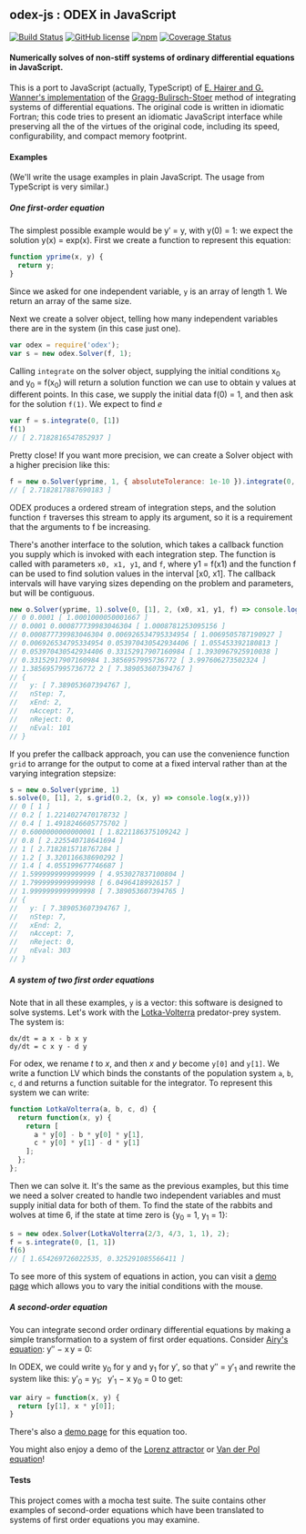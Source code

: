 ## odex-js : ODEX in JavaScript
[![Build Status](https://travis-ci.org/littleredcomputer/odex-js.svg?branch=master)](https://travis-ci.org/littleredcomputer/odex-js) [![GitHub license](https://img.shields.io/github/license/littleredcomputer/odex-js.svg)]() [![npm](https://img.shields.io/npm/v/odex.svg)]() [![Coverage Status](https://coveralls.io/repos/github/littleredcomputer/odex-js/badge.svg?branch=master)](https://coveralls.io/github/littleredcomputer/odex-js?branch=master)

#### Numerically solves of non-stiff systems of ordinary differential equations in JavaScript.

This is a port to JavaScript (actually, TypeScript) of [E. Hairer and
G. Wanner's implementation][odex] of the [Gragg-Bulirsch-Stoer][gbs] method of integrating
systems of differential equations. The original code is written in idiomatic
Fortran; this code tries to present an idiomatic JavaScript interface while
preserving all the of the virtues of the original code, including its speed,
configurability, and compact memory footprint.

#### Examples
(We'll write the usage examples in plain JavaScript. The usage from TypeScript
is very similar.)
##### One first-order equation

The simplest possible example would be y&prime; = y, with y(0) = 1: we expect the
solution y(x) = exp(x). First we create a function to represent this equation:

```js
function yprime(x, y) {
  return y;
}
```
Since we asked for one independent variable, `y` is an array of length 1.
We return an array of the same size.

Next we create a solver object, telling how many
independent variables there are in the system (in this case just one).
```js
var odex = require('odex');
var s = new odex.Solver(f, 1);
```
Calling `integrate` on the solver object, supplying the initial conditions
x<sub>0</sub> and y<sub>0</sub> = f(x<sub>0</sub>) will return a
solution function we can use to obtain y values at different points.
In this case, we supply the initial data f(0) = 1, and then ask for the
solution `f(1)`. We expect to find <i>e</i>
```js
var f = s.integrate(0, [1])
f(1)
// [ 2.7182816547852937 ]
```
Pretty close! If you want more precision, we can create a Solver
object with a higher precision like this:
```js
f = new o.Solver(yprime, 1, { absoluteTolerance: 1e-10 }).integrate(0, [1]); f(1)
// [ 2.7182817887690183 ]
```

ODEX produces a ordered stream of integration steps, and the solution
function `f` traverses this stream to apply its argument, so it is a
requirement that the arguments to f be increasing.

There's another interface to the solution, which takes a callback
function you supply which is invoked with each integration step.
The function is called with parameters `x0, x1, y1`, and `f`, where
y1 = f(x1) and the function f can be used to find solution values
in the interval [x0, x1]. The callback intervals will have varying
sizes depending on the problem and parameters, but will be contiguous.
```js
new o.Solver(yprime, 1).solve(0, [1], 2, (x0, x1, y1, f) => console.log(x0,x1,y1))
// 0 0.0001 [ 1.0001000050001667 ]
// 0.0001 0.000877739983046304 [ 1.0008781253095156 ]
// 0.000877739983046304 0.006926534795334954 [ 1.0069505787190927 ]
// 0.006926534795334954 0.053970430542934406 [ 1.055453392180813 ]
// 0.053970430542934406 0.33152917907160984 [ 1.3930967925910038 ]
// 0.33152917907160984 1.3856957995736772 [ 3.997606273502324 ]
// 1.3856957995736772 2 [ 7.389053607394767 ]
// {
//   y: [ 7.389053607394767 ],
//   nStep: 7,
//   xEnd: 2,
//   nAccept: 7,
//   nReject: 0,
//   nEval: 101
// }
```
If you prefer the callback approach, you can use the convenience function
`grid` to arrange for the output to come at a fixed interval rather than
at the varying integration stepsize:
```js
s = new o.Solver(yprime, 1)
s.solve(0, [1], 2, s.grid(0.2, (x, y) => console.log(x,y)))
// 0 [ 1 ]
// 0.2 [ 1.2214027470178732 ]
// 0.4 [ 1.4918246605775702 ]
// 0.6000000000000001 [ 1.8221186375109242 ]
// 0.8 [ 2.225540718641694 ]
// 1 [ 2.7182815718767284 ]
// 1.2 [ 3.320116638690292 ]
// 1.4 [ 4.055199677746687 ]
// 1.5999999999999999 [ 4.953027837100804 ]
// 1.7999999999999998 [ 6.04964189926157 ]
// 1.9999999999999998 [ 7.389053607394765 ]
// {
//   y: [ 7.389053607394767 ],
//   nStep: 7,
//   xEnd: 2,
//   nAccept: 7,
//   nReject: 0,
//   nEval: 303
// }
```

##### A system of two first order equations
Note that in all these examples, `y` is a vector: this software is designed to
solve systems. Let's work with the [Lotka-Volterra][lv] predator-prey system.
The system is:

```
dx/dt = a x - b x y
dy/dt = c x y - d y
```

For odex, we rename *t* to *x*, and then *x* and *y* become `y[0]` and `y[1]`.
We write a function LV which binds the constants of the population system
`a`, `b`, `c`, `d` and returns a function suitable for the integrator.
To represent this system we can write:

```js
function LotkaVolterra(a, b, c, d) {
  return function(x, y) {
    return [
      a * y[0] - b * y[0] * y[1],
      c * y[0] * y[1] - d * y[1]
    ];
  };
};
```

Then we can solve it. It's the same as the previous examples, but this time
we need a solver created to handle two independent variables and must supply
initial data for both of them. To find the state of the rabbits and wolves
at time 6, if the state at time zero is {y<sub>0</sub> = 1, y<sub>1</sub>
= 1}:

```js
s = new odex.Solver(LotkaVolterra(2/3, 4/3, 1, 1), 2);
f = s.integrate(0, [1, 1])
f(6)
// [ 1.654269726022535, 0.325291085566411 ]
```
To see more of this system of equations in action, you can visit a
[demo page][lvdemo] which allows you to vary the initial conditions
with the mouse.

##### A second-order equation

You can integrate second order ordinary differential equations by making a
simple transformation to a system of first order equations. Consider
[Airy's equation][airy]: y&Prime;&nbsp;&minus;&nbsp;x&thinsp;y = 0:

In ODEX, we could write y<sub>0</sub> for y and y<sub>1</sub> for y&prime;,
so that y&Prime; = y&prime;<sub>1</sub> and rewrite the system like this:
y&prime;<sub>0</sub>&nbsp;=&nbsp;y<sub>1</sub>;&ensp;
y&prime;<sub>1</sub>&nbsp;&minus;&nbsp;x&nbsp;y<sub>0</sub>&nbsp;=&nbsp;0 to get:

```js
var airy = function(x, y) {
  return [y[1], x * y[0]];
}
```
There's also a [demo page][airydemo] for this equation too.

You might also enjoy a demo of the [Lorenz attractor][lorenz] or
[Van der Pol equation][vanderpol]!

#### Tests
This project comes with a mocha test suite. The suite contains other
examples of second-order equations which have been translated to
systems of first order equations you may examine.

[odex]: http://www.unige.ch/~hairer/software.html
[gbs]: https://en.wikipedia.org/wiki/Bulirsch%E2%80%93Stoer_algorithm
[lv]: https://en.wikipedia.org/wiki/Lotka%E2%80%93Volterra_equations
[lvdemo]: http://blog.littleredcomputer.net/math/odex/js/2016/04/03/lotka-volterra.html
[airy]: https://en.wikipedia.org/wiki/Airy_function
[airydemo]: http://blog.littleredcomputer.net/jekyll/update/2016/04/03/diffeq-javascript.html
[lorenz]: http://blog.littleredcomputer.net/math/odex/js/2016/04/03/lorenz-attractor.html
[vanderpol]: http://blog.littleredcomputer.net/math/odex/js/2016/04/20/van-der-pol.html
